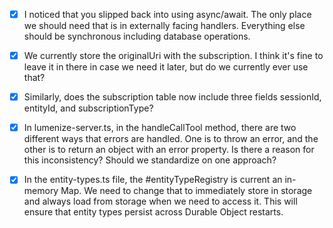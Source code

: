 - [x] I noticed that you slipped back into using async/await. The only place we should need that is in externally facing handlers. Everything else should be synchronous including database operations.

- [x] We currently store the originalUri with the subscription. I think it's fine to leave it in there in case we need it later, but do we currently ever use that?

- [x] Similarly, does the subscription table now include three fields sessionId, entityId, and subscriptionType?

- [x] In lumenize-server.ts, in the handleCallTool method, there are two different ways that errors are handled. One is to throw an error, and the other is to return an object with an error property. Is there a reason for this inconsistency? Should we standardize on one approach?

- [x] In the entity-types.ts file, the #entityTypeRegistry is current an in-memory Map. We need to change that to immediately store in storage and always load from storage when we need to access it. This will ensure that entity types persist across Durable Object restarts.
